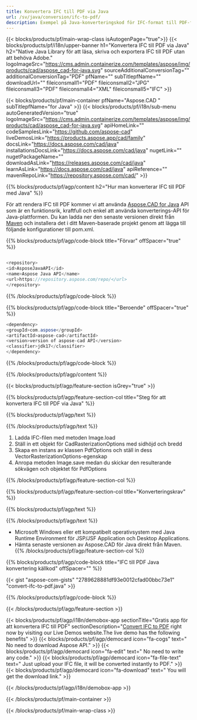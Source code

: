 ```yaml
---
title: Konvertera IFC till PDF via Java 
url: /sv/java/conversion/ifc-to-pdf/ 
description: Exempel på Java-konverteringskod för IFC-format till PDF-fil. Använd den här exempelkoden för att konvertera IFC till PDF inom alla Java-baserade webb- eller skrivbordsapplikationer.
---
```


{{< blocks/products/pf/main-wrap-class isAutogenPage="true">}}
{{< blocks/products/pf/i18n/upper-banner h1="Konvertera IFC till PDF via Java" h2="Native Java Library för att läsa, skriva och exportera IFC till PDF utan att behöva Adobe." logoImageSrc="https://cms.admin.containerize.com/templates/aspose/img/products/cad/aspose_cad-for-java.svg" sourceAdditionalConversionTag="" additionalConversionTag="PDF" pfName="" subTitlepfName="" downloadUrl="" fileiconsmall1="PDF" fileiconsmall2="JPG" fileiconsmall3="PDF" fileiconsmall4="XML" fileiconsmall5="IFC" >}}

{{< blocks/products/pf/main-container pfName="Aspose.CAD " subTitlepfName="for Java" >}}
{{< blocks/products/pf/i18n/sub-menu autoGeneratedVersion="true" logoImageSrc="https://cms.admin.containerize.com/templates/aspose/img/products/cad/aspose_cad-for-java.svg" apiHomeLink="" codeSamplesLink="https://github.com/aspose-cad" liveDemosLink="https://products.aspose.app/cad/family" docsLink="https://docs.aspose.com/cad/java" installationsDocsLink="https://docs.aspose.com/cad/java" nugetLink="" nugetPackageName="" downloadAsLink="https://releases.aspose.com/cad/java" learnAsLink="https://docs.aspose.com/cad/java" apiReference="" mavenRepoLink="https://repository.aspose.com/cad/" >}}

{{% blocks/products/pf/agp/content h2="Hur man konverterar IFC till PDF med Java" %}}

För att rendera IFC till PDF kommer vi att använda <a href=https://products.aspose.com/cad/java>Aspose.CAD for Java</a> API som är en funktionsrik, kraftfull och enkel att använda konverterings-API för Java-plattformen. Du kan ladda ner den senaste versionen direkt från <a href=https://repository.aspose.com/cad/>Maven</a> och installera det i ditt Maven-baserade projekt genom att lägga till följande konfigurationer till pom.xml.

{{% blocks/products/pf/agp/code-block title="Förvar" offSpacer="true" %}}

```cs

<repository>
<id>AsposeJavaAPI</id>
<name>Aspose Java API</name>
<url>https://repository.aspose.com/repo/</url>
</repository>

```

{{% /blocks/products/pf/agp/code-block %}}

{{% blocks/products/pf/agp/code-block title="Beroende" offSpacer="true" %}}

```cs
<dependency>
<groupId>com.aspose</groupId>
<artifactId>aspose-cad</artifactId>
<version>version of aspose-cad API</version>
<classifier>jdk17</classifier>
</dependency>

```

{{% /blocks/products/pf/agp/code-block %}}

{{% /blocks/products/pf/agp/content %}}

{{< blocks/products/pf/agp/feature-section isGrey="true" >}}

{{% blocks/products/pf/agp/feature-section-col title="Steg för att konvertera IFC till PDF via Java" %}}

{{% blocks/products/pf/agp/text %}}

{{% /blocks/products/pf/agp/text %}}

1. Ladda IFC-filen med metoden Image.load
1. Ställ in ett objekt för CadRasterizationOptions med sidhöjd och bredd
1. Skapa en instans av klassen PdfOptions och ställ in dess VectorRasterizationOptions-egenskap
1. Anropa metoden Image.save medan du skickar den resulterande sökvägen och objektet för PdfOptions

{{% /blocks/products/pf/agp/feature-section-col %}}

{{% blocks/products/pf/agp/feature-section-col title="Konverteringskrav" %}}

{{% blocks/products/pf/agp/text %}}

{{% /blocks/products/pf/agp/text %}}
- Microsoft Windows eller ett kompatibelt operativsystem med Java Runtime Environment för JSP/JSF Application och Desktop Applications.
- Hämta senaste versionen av Aspose.CAD för Java direkt från Maven.
{{% /blocks/products/pf/agp/feature-section-col %}}

{{% blocks/products/pf/agp/code-block title="IFC till PDF Java konvertering källkod" offSpacer="" %}}

{{< gist "aspose-com-gists" "2789628881df93e0012cfad00bbc73e1" "convert-ifc-to-pdf.java" >}}

{{% /blocks/products/pf/agp/code-block %}}

{{< /blocks/products/pf/agp/feature-section >}}

<!-- aboutfile Starts -->

{{< blocks/products/pf/agp/i18n/demobox-app sectionTitle="Gratis app för att konvertera IFC till PDF" sectionDescription="[Convert IFC to PDF](https://products.aspose.app/cad/conversion/ifc-to-pdf) right now by visiting our Live Demos website.The live demo has the following benefits" >}}
        {{< blocks/products/pf/agp/democard icon="fa-cogs" text=" No need to download Aspose API." >}}
        {{< blocks/products/pf/agp/democard icon="fa-edit" text=" No need to write any code." >}}
        {{< blocks/products/pf/agp/democard icon="fa-file-text" text=" Just upload your IFC file, it will be converted instantly to PDF." >}}
        {{< blocks/products/pf/agp/democard icon="fa-download" text=" You will get the download link." >}}

   
{{< /blocks/products/pf/agp/i18n/demobox-app >}}

<!-- aboutfile Ends -->

{{< /blocks/products/pf/main-container >}}
    
{{< /blocks/products/pf/main-wrap-class >}}
